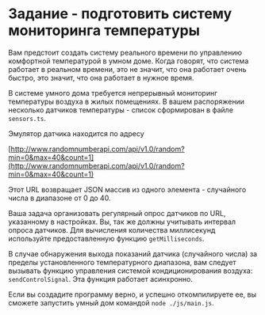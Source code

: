 # Задание - подготовить систему мониторинга температуры

Вам предстоит создать систему реального времени по управлению комфортной температурой в умном доме. Когда говорят, что система работает в реальном времени, это не значит, что она работает очень быстро, это значит, что она работает в нужное время.

В системе умного дома требуется непрерывный мониторинг температуры воздуха в жилых помещениях. В вашем распоряжении несколько датчиков температуры - список сформирован в файле `sensors.ts`.

Эмулятор датчика находится по адресу

[http://www.randomnumberapi.com/api/v1.0/random?min=0&max=40&count=1](http://www.randomnumberapi.com/api/v1.0/random?min=0&max=40&count=1)

Этот URL возвращает JSON массив из одного элемента - случайного числа в диапазоне от 0 до 40.

Ваша задача организовать регулярный опрос датчиков по URL, указанному в настройках. Вы, так же должны учитывать интервал опроса датчиков. Для вычисления количества миллисекунд используйте предоставленную функцию `getMilliseconds`.

В случае обнаружения выхода показаний датчика (случайного числа) за пределы установленного температурного диапазона, вам следует вызывать функцию управления системой кондиционирования воздуха: `sendControlSignal`. Эта функция работает асинхронно.

Если вы создадите программу верно, и успешно откомпилируете ее, вы сможете запустить умный дом командой `node ./js/main.js`.

